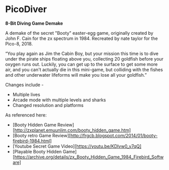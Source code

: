 # PicoDiver

**8-Bit Diving Game Demake**

A demake of the secret "Booty" easter-egg game, originally created by John F. Cain for the zx spectrum in 1984. Recreated by nate taylor for the Pico-8, 2018.

“You play again as Jim the Cabin Boy, but your mission this time is to dive under the pirate ships floating above you, collecting 20 goldfish before your oxygen runs out. Luckily, you can get up to the surface to get some more air, and you can't actually die in this mini-game, but colliding with the fishes and other underwater lifeforms will make you lose all your goldfish.”

Changes include -

* Multiple lives
* Arcade mode with multiple levels and sharks
* Changed resolution and platforms

As referenced here:

* [Booty Hidden Game Review][http://zxplanet.emuunlim.com/booty_hidden_game.htm]
* [Booty retro Game Review][http://frgcb.blogspot.com/2014/01/booty-firebird-1984.html]
* [Youtube Secret Game Video][https://youtu.be/KDIvw0_y7qQ]
* [Playable Booty Hidden Game][https://archive.org/details/zx_Booty_Hidden_Game_1984_Firebird_Software]

